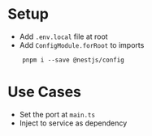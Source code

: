 # Setup

- Add `.env.local` file at root
- Add `ConfigModule.forRoot` to <app> imports

```
    pnpm i --save @nestjs/config
```

# Use Cases

- Set the <app> port at `main.ts`
- Inject to <app> service as dependency
